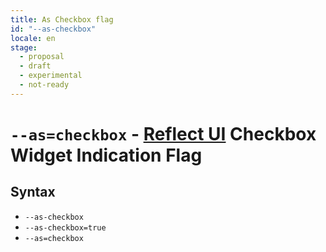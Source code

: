 ```yaml
---
title: As Checkbox flag
id: "--as-checkbox"
locale: en
stage:
  - proposal
  - draft
  - experimental
  - not-ready
---
```


# `--as=checkbox` - [Reflect UI](https://reflect-ui.com) Checkbox Widget Indication Flag

## Syntax

- `--as-checkbox`
- `--as-checkbox=true`
- `--as=checkbox`
